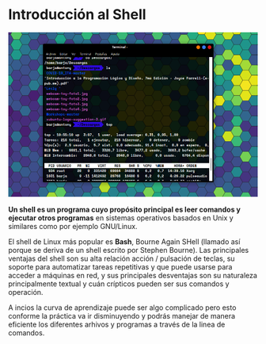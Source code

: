 # Introducción al Shell 

![](../Img/mod01_1.png)

**Un shell es un programa cuyo propósito principal es leer comandos y ejecutar otros programas** en sistemas operativos basados en Unix  y similares como por ejemplo GNU/Linux.

El shell de Linux más popular es **Bash**, Bourne Again SHell (llamado así porque se deriva de un shell escrito por Stephen Bourne). Las principales ventajas del shell son su alta relación acción / pulsación de teclas, su soporte para automatizar tareas repetitivas y que puede usarse para acceder a máquinas en red, y sus principales desventajas son su naturaleza principalmente textual y cuán crípticos pueden ser sus comandos y operación.

A incios la curva de aprendizaje puede ser algo complicado pero esto conforme la práctica va ir disminuyendo y podrás manejar de manera eficiente los diferentes arhivos y programas a través de la linea de comandos.


